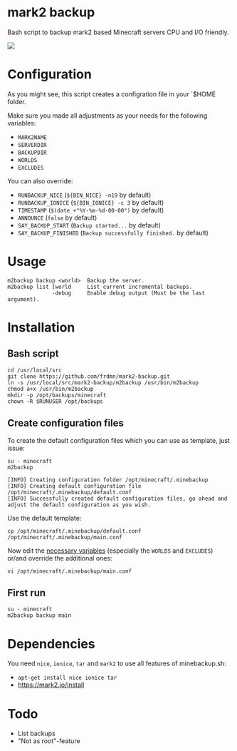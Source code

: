mark2 backup
============

Bash script to backup mark2 based Minecraft servers CPU and I/O friendly.

![](http://cl.ly/image/0A3C0u170G1h/+)

# Configuration

As you might see, this script creates a configration file in your `$HOME folder.  

Make sure you made all adjustments as your needs for the following variables:

* `MARK2NAME`
* `SERVERDIR`
* `BACKUPDIR`
* `WORLDS`
* `EXCLUDES`

You can also override:

* `RUNBACKUP_NICE` (`${BIN_NICE} -n19` by default)
* `RUNBACKUP_IONICE` (`${BIN_IONICE} -c 3` by default)
* `TIMESTAMP` (`$(date +"%Y-%m-%d-00-00")` by default)
* `ANNOUNCE` (`false` by default)
* `SAY_BACKUP_START` (`Backup started...` by default)
* `SAY_BACKUP_FINISHED` (`Backup successfully finished.` by default)

# Usage

    m2backup backup <world>  Backup the server.
    m2backup list [world     List current incremental backups.
                  -debug     Enable debug output (Must be the last argument).

# Installation

## Bash script

    cd /usr/local/src
    git clone https://github.com/frdmn/mark2-backup.git
    ln -s /usr/local/src/mark2-backup/m2backup /usr/bin/m2backup
    chmod a+x /usr/bin/m2backup
    mkdir -p /opt/backups/minecraft
    chown -R $RUNUSER /opt/backups

## Create configuration files

To create the default configuration files which you can use as template, just issue:  

`su - minecraft`  
`m2backup`  

    [INFO] Creating configuration folder /opt/minecraft/.minebackup
    [INFO] Creating default configuration file /opt/minecraft/.minebackup/default.conf
    [INFO] Successfully created default configuration files, go ahead and adjust the default configuration as you wish.

Use the default template:  

`cp /opt/minecraft/.minebackup/default.conf /opt/minecraft/.minebackup/main.conf`  

Now edit the [necessary variables](https://github.com/frdmn/mark2-backup#configuration) (especially the `WORLDS` and `EXCLUDES`) or/and override the additional ones:  

`vi /opt/minecraft/.minebackup/main.conf`   

## First run

`su - minecraft`  
`m2backup backup main`  

# Dependencies

You need `nice`, `ionice`, `tar` and `mark2` to use all features of minebackup.sh:

* `apt-get install nice ionice tar`
* https://mark2.io/install

# Todo

* List backups
* "Not as root"-feature